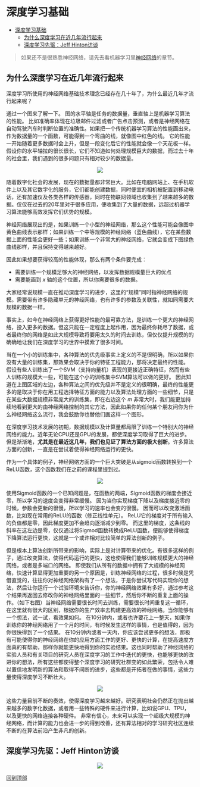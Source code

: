 # 深度学习基础
<!-- TOC depthFrom:1 depthTo:6 withLinks:1 updateOnSave:1 orderedList:0 -->

- [深度学习基础](#深度学习基础)
	- [为什么深度学习在近几年流行起来](#为什么深度学习在近几年流行起来)
	- [深度学习先驱：Jeff Hinton访谈](#深度学习先驱jeff-hinton访谈)

<!-- /TOC -->
> 如果还不是很熟悉神经网络，请先去看机器学习里[神经网络](../machine-learning/neural-networks.md)的章节。

## 为什么深度学习在近几年流行起来

深度学习所使用的神经网络基础技术理念已经存在几十年了，为什么最近几年才流行起来呢？

通过一个图来了解一下。
图的水平轴是任务的数据量，垂直轴上是机器学习算法的性能。
比如准确率体现在垃圾邮件过滤或者广告点击预测，或者是神经网络在自动驾驶汽车时判断位置的准确性。如果把一个传统机器学习算法的性能画出来，作为数据量的一个函数，可能得到一个弯曲的线，就像图中红色的线。
它的性能一开始随着更多数据时会上升，但是一段变化后它的性能就会像一个天花板一样。假设你的水平轴拉的很长很长，它们不知道如何处理规模巨大的数据，而过去十年的社会里，我们遇到的很多问题只有相对较少的数据量。

<p align="center">
<img src="https://raw.github.com/fengdu78/deeplearning_ai_books/master/images/2b14edfcb21235115fca05879f8d9de2.png" />
</p>

随着数字化社会的发展，现在的数据量都非常巨大。比如在电脑网站上、在手机软件上以及其它数字化的服务，它们都能创建数据，同时便宜的相机被配置到移动电话，还有加速仪及各类各样的传感器，同时在物联网领域也收集到了越来越多的数据。仅仅在过去的20年里对于很多应用，便收集到了大量的数据，远超过机器学习算法能够高效发挥它们优势的规模。

神经网络展现出的是，如果训练一个小型的神经网络，那么这个性能可能会像图中黄色曲线表示那样；如果训练一个中等规模的神经网络（蓝色曲线），它在某些数据上面的性能会更好一些；如果训练一个非常大的神经网络，它就会变成下图绿色曲线那样，并且保持变得越来越好。

因此如果想要获得较高的性能体现，那么有两个条件要完成：
* 需要训练一个规模足够大的神经网络，以发挥数据规模量巨大的优点
* 需要能画到 _x_ 轴的这个位置，所以你需要很多的数据。

大家经常说规模一直在推动深度学习的进步，这里的“规模”同时指神经网络的规模。需要带有许多隐藏单元的神经网络，也有许多的参数及关联性，就如同需要大规模的数据一样。

事实上，如今在神经网络上获得更好性能的最可靠方法，是训练一个更大的神经网络，投入更多的数据。但这只能在一定程度上起作用，因为最终你耗尽了数据，或者最终你的网络是如此大规模导致将要用太久的时间去训练，但仅仅提升规模的的确确地让我们在深度学习的世界中摸索了很多时间。

当在一个小的训练集中，各种算法的优先级事实上定义的不是很明确，所以如果你没有大量的训练集，那效果会取决于你的特征工程能力，那将决定最终的性能。
假设有些人训练出了一个SVM（支持向量机）表现的更接近正确特征，然而有些人训练的规模大一些，可能在这个小的训练集中SVM算法可以做的更好。
因此知道在上图区域的左边，各种算法之间的优先级并不是定义的很明确，最终的性能更多的是取决于你在用工程选择特征方面的能力以及算法处理方面的一些细节，只是在某些大数据规模非常庞大的训练集，即在右边这个 _m_ 非常大时，我们能更加持续地看到更大的由神经网络控制的其它方法，因此如果你的任何某个朋友问你为什么神经网络这么流行，我会鼓励你也替他们画这样一个图形。

在深度学习技术发展的初期，数据规模以及计算量都局限了训练一个特别大的神经网络的能力。近年无论CPU还是GPU的发展，都使深度学习取得了巨大的进步。但是渐渐地，**尤其是在最近这几年，我们也见证了算法方面的极大创新**。许多算法方面的创新，一直是在尝试着使得神经网络运行的更快。

作为一个具体的例子，神经网络方面的一个巨大突破是从sigmoid函数转换到一个ReLU函数，这个函数我们在之前的课程里提到过。

<p align="center">
<img src="https://raw.github.com/fengdu78/deeplearning_ai_books/master/images/1a3d288dc243ca9c5a70a69799180c4a.png" />
</p>

使用Sigmoid函数的一个已知问题是，在函数的两端，Sigmoid函数的梯度会接近零，所以学习的速度会变得非常缓慢。
因为当你实现梯度下降以及梯度接近零的时候，参数会更新的很慢，所以学习的速率也会变的很慢。
因而可以改变激活函数，比如现在常用的ReLU的函数（修正线性单元）。
ReLU它的梯度对于所有输入的负值都是零，因此梯度更加不会趋向逐渐减少到零。
而这里的梯度，这条线的斜率在这左边是零，仅仅通过将Sigmod函数转换成ReLU函数，便能够使得梯度下降算法运行更快，这就是一个或许相对比较简单的算法创新的例子。

但是根本上算法创新所带来的影响，实际上是对计算带来的优化。有很多这样的例子，通过改变算法，使得代码运行的更快，这也使得我们能够训练规模更大的神经网络，或者是多端口的网络。
即使我们从所有的数据中拥有了大规模的神经网络，快速计算显得更加重要的另一个原因是，训练神经网络的过程，很多时候是凭借直觉的，往往你对神经网络架构有了一个想法，于是你尝试写代码实现你的想法，然后让你运行一个试验环境来告诉你，你的神经网络效果有多好，通过参考这个结果再返回去修改你的神经网络里面的一些细节，然后你不断的重复上面的操作。（如下右图）当神经网络需要很长时间去训练，需要很长时间重复这一循环，在这里就有很大的区别，根据你的生产效率去构建更高效的神经网络。当你能够有一个想法，试一试，看效果如何。
在10分钟内，或者也许要花上一整天，如果你训练你的神经网络用了一个月的时间，有时候发生这样的事情，也是值得的，因为你很快得到了一个结果。
在10分钟内或者一天内，你应该尝试更多的想法，那极有可能使得你的神经网络在你的应用方面工作的更好、更快的计算，在提高速度方面真的有帮助，那样你就能更快地得到你的实验结果。这也同时帮助了神经网络的实验人员和有关项目的研究人员在深度学习的工作中迭代的更快，也能够更快的改进你的想法，所有这些都使得整个深度学习的研究社群变的如此繁荣，包括令人难以置信地发明新的算法和取得不间断的进步，这些都是开拓者在做的事情，这些力量使得深度学习不断壮大。

<p align="center">
<img src="https://raw.github.com/fengdu78/deeplearning_ai_books/master/images/e26d18a882cfc48837118572dca51c56.png" />
</p>

这些力量目前不断的奏效，使得深度学习越来越好。研究表明社会仍然正在抛出越来越多的数字化数据，或者用一些特殊的硬件来进行计算，比如说GPU、TPU，以及更快的网络连接各种硬件。
非常有信心，未来可以实现一个超级大规模的神经网络，而计算的能力也会进一步的得到改善，还有算法相对的学习研究社区连续不断的在算法前沿产生非凡的创新。

## 深度学习先驱：Jeff Hinton访谈

<p align="center">
  <a href="https://www.youtube.com/watch?v=CId2ivZ6JZ8" target="_blank">
    <img src="https://img.youtube.com/vi/CId2ivZ6JZ8/0.jpg" />
  </a>
</p>



[回到顶部](#深度学习基础)
